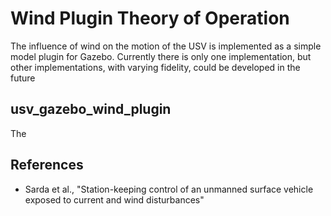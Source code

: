 # Wind Plugin Theory of Operation

The influence of wind on the motion of the USV is implemented as a simple model plugin for Gazebo.  Currently there is only one implementation, but other implementations, with varying fidelity, could be developed in the future

## usv_gazebo_wind_plugin

The 


## References

 * Sarda et al., "Station-keeping control of an unmanned surface vehicle exposed to current and wind disturbances"